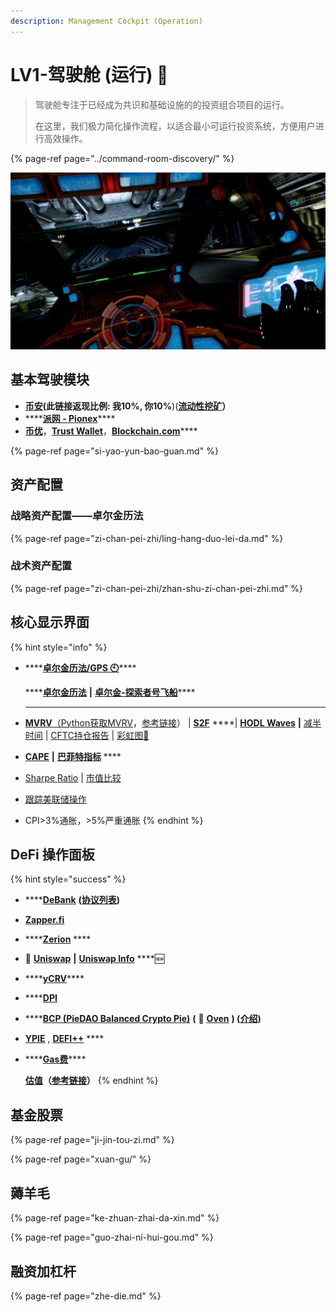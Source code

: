 ```yaml
---
description: Management Cockpit (Operation)
---
```


# LV1-驾驶舱 \(运行\) 🚜

> 驾驶舱专注于已经成为共识和基础设施的的投资组合项目的运行。
>
> 在这里，我们极力简化操作流程，以适合最小可运行投资系统，方便用户进行高效操作。

{% page-ref page="../command-room-discovery/" %}

![&#x9A7E;&#x9A76;&#x8231;&#xFF08;&#x8FD0;&#x884C;&#xFF09;](../../.gitbook/assets/src-http___i-3.yiwan.com_2019_6_25_6ff39329-443c-45c6-b034-9940ee759162.jpg_width-1820-and-height-1024-and-refer-http___i-3.yiwan.jpeg)

## 基本驾驶模块

* [**币安**](https://www.binancezh.co/cn/register?ref=EQ89E7WI)**\(此链接返现比例: 我10%, 你10%**\)\([**流动性挖矿**](https://www.binance.com/zh-CN/swap/liquidity)**）**
* \*\*\*\*[**派网 - Pionex**](https://www.pionex.cc/zh-CN/sign/ref/NxwM4W0S)\*\*\*\*
* [**币优**](https://www.biyou.tech/)，[**Trust Wallet**](https://trustwallet.com/)，[**Blockchain.com**](https://www.blockchain.com/wallet)\*\*\*\*

{% page-ref page="si-yao-yun-bao-guan.md" %}

## 资产配置

### 战略资产配置——卓尔金历法

{% page-ref page="zi-chan-pei-zhi/ling-hang-duo-lei-da.md" %}

### 战术资产配置

{% page-ref page="zi-chan-pei-zhi/zhan-shu-zi-chan-pei-zhi.md" %}

## 核心显示界面

{% hint style="info" %}
* \*\*\*\*[**卓尔金历法/GPS 🕙**](https://www.bfm-unity.com/qian-xian/management-cockpit-operation/zi-chan-pei-zhi/ling-hang-duo-lei-da)\*\*\*\*

  \*\*\*\*[**卓尔金历法**](https://share.weiyun.com/dhfGbd7l)  **\|**  [**卓尔金-探索者号飞船**](https://share.weiyun.com/NAsqLyq8)\*\*\*\*

  
  ****

* [**MVRV**](https://www.blockchain.com/charts/mvrv)[（](https://www.jianshu.com/p/f6992e6c6ea6)[Python获取MVRV](https://coinmetrics.io/newdata/split/btc_CapMVRVCur.txt)，[参考链接](https://www.jianshu.com/p/f6992e6c6ea6)）  \|  [**S2F**](https://www.qkl123.com/data/s2f/btc)  ****\|  [**HODL Waves**](https://unchained-capital.com/hodlwaves/)  **\|**  [减半时间](https://www.qkl123.com/data/halve/btc)  \|  [CFTC持仓报告](https://www.tradingster.com/cot/futures/fin/133741)  \|  [彩虹图🌈](https://www.blockchaincenter.net/bitcoin-rainbow-chart/)
* [**CAPE**](https://www.gurufocus.cn/indicator/shiller_pe)   **\|**  [**巴菲特指标**](https://www.gurufocus.cn/indicator/buffett-market-valuation) ****
* [Sharpe Ratio](https://charts.woobull.com/bitcoin-risk-adjusted-return/)  \|  [市值比较](https://assetdash.com/?all=true) 
* [跟踪美联储操作](https://robo.datayes.com/v2/landing/monitor_detail?slotId=243342) 
* CPI&gt;3%通胀，&gt;5%严重通胀
{% endhint %}

##  **DeFi 操作面板**

{% hint style="success" %}
* \*\*\*\*[**DeBank**](https://debank.com/swap) **\(**[**协议列表**](https://debank.com/projects)**\)**
* [**Zapper.fi**](https://www.zapper.fi/)
* \*\*\*\*[**Zerion**](https://app.zerion.io/exchange) ****
* **🦄️** [**Uniswap**](https://app.uniswap.org/)  **\|**  [**Uniswap Info**](https://info.uniswap.org/)  ****🆕
* \*\*\*\*[**yCRV**](https://docs.dfi.money/#/zh-cn/buy-tokens?id=_5-ycrv%e5%85%91%e6%8d%a2)\*\*\*\*
* \*\*\*\*[**DPI**](https://www.indexcoop.com/dpi)
* \*\*\*\*[**BCP \(PieDAO Balanced Crypto Pie\)**](https://pools.piedao.org/#/pie/0xe4f726adc8e89c6a6017f01eada77865db22da14) **\(** 🥧 [**Oven**](https://pools.piedao.org/#/oven) **\) \(**[**介绍**](https://medium.com/piedao/announcing-balanced-crypto-pie-bcp-btc-eth-and-defi-7a2423c5d94e)**\)**
* [**YPIE**](https://pools.piedao.org/#/pie/0x17525e4f4af59fbc29551bc4ece6ab60ed49ce31)  ,  [**DEFI++**](https://pools.piedao.org/#/pie/0x8d1ce361eb68e9e05573443c407d4a3bed23b033) ****
* \*\*\*\*[**Gas费**](https://gasnow.sparkpool.com/)\*\*\*\*

  
  [**估值**](https://terminal.tokenterminal.com/dashboard/Dapps)**（**[**参考链接**](https://www.chainnews.com/articles/649261412781.htm)**）**
{% endhint %}

## 基金股票

{% page-ref page="ji-jin-tou-zi.md" %}

{% page-ref page="xuan-gu/" %}

## 薅羊毛

{% page-ref page="ke-zhuan-zhai-da-xin.md" %}

{% page-ref page="guo-zhai-ni-hui-gou.md" %}

## 融资加杠杆

{% page-ref page="zhe-die.md" %}

